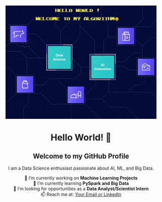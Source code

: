 <p align="center">
  <img src="dashboard.gif" alt="Profile Banner">
</p>

<h1 align="center">Hello World! 👋</h1>
<h2 align="center">Welcome to my GitHub Profile</h2>

<p align="center">
I am a Data Science enthusiast passionate about AI, ML, and Big Data.
</p>

<p align="center">
 🔭 I’m currently working on <b>Machine Learning Projects</b> <br>
 🌱 I’m currently learning <b>PySpark and Big Data</b> <br>
 👯 I’m looking for opportunities as a <b>Data Analyst/Scientist Intern</b> <br>
 📫 Reach me at: <a href="your-link">Your Email or LinkedIn</a>
</p>

